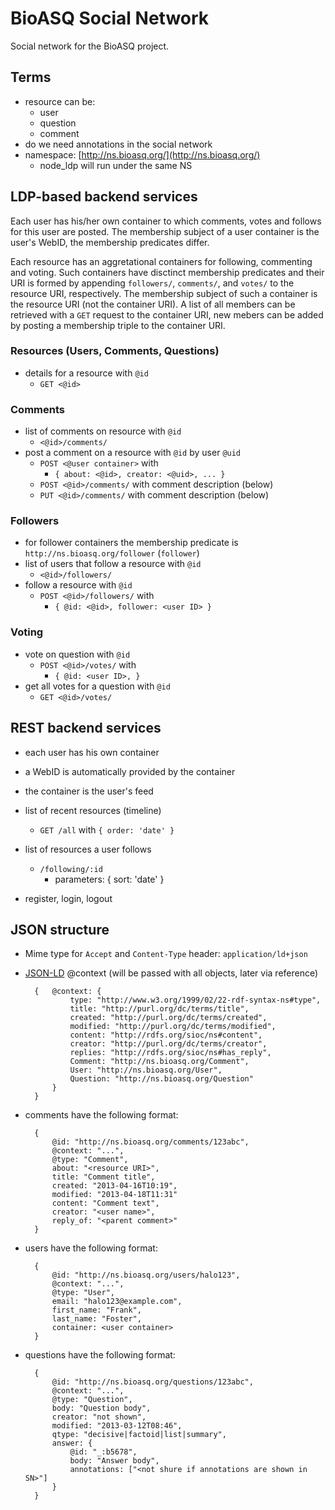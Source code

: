 BioASQ Social Network
=====================

Social network for the BioASQ project.

Terms
-----
* resource can be:
    * user
    * question
    * comment
* do we need annotations in the social network
* namespace: [http://ns.bioasq.org/](http://ns.bioasq.org/)
    * node_ldp will run under the same NS

LDP-based backend services
--------------------------
Each user has his/her own container to which comments, votes and follows for this user are posted.
The membership subject of a user container is the user's WebID, the membership predicates differ.

Each resource has an aggretational containers for following, commenting and voting.
Such containers have disctinct membership predicates and their URI is formed by appending `followers/`, `comments/`, and `votes/` to the resource URI, respectively.
The membership subject of such a container is the resource URI (not the container URI).
A list of all members can be retrieved with a `GET` request to the container URI, new mebers can be added by posting a membership triple to the container URI.

### Resources (Users, Comments, Questions)
* details for a resource with `@id`
    * `GET <@id>`

### Comments
* list of comments on resource with `@id`
    * `<@id>/comments/`
* post a comment on a resource with `@id` by user `@uid`
    * `POST <@user container>` with
        * `{ about: <@id>, creator: <@uid>, ... }`
    * `POST <@id>/comments/` with comment description (below)
    * `PUT <@id>/comments/` with comment description (below)

### Followers
* for follower containers the membership predicate is `http://ns.bioasq.org/follower` (`follower`)
* list of users that follow a resource with `@id`
    * `<@id>/followers/`
* follow a resource with `@id`
    * `POST <@id>/followers/` with
        * `{ @id: <@id>, follower: <user ID> }`

### Voting
* vote on question with `@id`
    * `POST <@id>/votes/` with
        * `{ @id: <user ID>, }`
* get all votes for a question with `@id`
    * `GET <@id>/votes/`

REST backend services
---------------------
* each user has his own container
* a WebID is automatically provided by the container
* the container is the user's feed

* list of recent resources (timeline)
    * `GET /all` with `{ order: 'date' }`
* list of resources a user follows
    * `/following/:id`
        * parameters: { sort: 'date' }
* register, login, logout

JSON structure
--------------
* Mime type for `Accept` and `Content-Type` header: `application/ld+json`
* [JSON-LD](http://json-ld.org) @context (will be passed with all objects, later via reference)

        {   @context: {   
                type: "http://www.w3.org/1999/02/22-rdf-syntax-ns#type",
                title: "http://purl.org/dc/terms/title",
                created: "http://purl.org/dc/terms/created",
                modified: "http://purl.org/dc/terms/modified",
                content: "http://rdfs.org/sioc/ns#content",
                creator: "http://purl.org/dc/terms/creator",
                replies: "http://rdfs.org/sioc/ns#has_reply",
                Comment: "http://ns.bioasq.org/Comment",
                User: "http://ns.bioasq.org/User",
                Question: "http://ns.bioasq.org/Question"
            }
        }

* comments have the following format:

        {
            @id: "http://ns.bioasq.org/comments/123abc",
            @context: "...",
            @type: "Comment",
            about: "<resource URI>",
            title: "Comment title",
            created: "2013-04-16T10:19",
            modified: "2013-04-18T11:31"
            content: "Comment text",
            creator: "<user name>",
            reply_of: "<parent comment>"
        }

* users have the following format:

        {
            @id: "http://ns.bioasq.org/users/halo123",
            @context: "...",
            @type: "User",
            email: "halo123@example.com",
            first_name: "Frank",
            last_name: "Foster",
            container: <user container>
        }

* questions have the following format:

        {
            @id: "http://ns.bioasq.org/questions/123abc",
            @context: "...",
            @type: "Question",
            body: "Question body",
            creator: "not shown",
            modified: "2013-03-12T08:46",
            qtype: "decisive|factoid|list|summary",
            answer: {
                @id: "_:b5678",
                body: "Answer body",
                annotations: ["<not shure if annotations are shown in SN>"]
            }
        }

